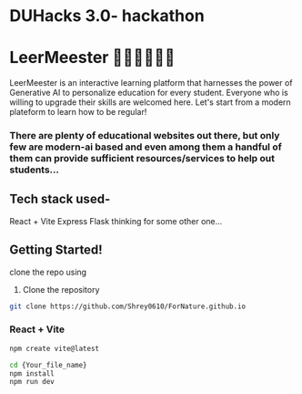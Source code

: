 # DUHacks 3.0- hackathon 
# LeerMeester 🧑🏻‍🎓👩🏻‍🎓

LeerMeester is an interactive learning platform that harnesses the power of Generative AI to personalize education for every student. 
Everyone who is willing to upgrade their skills are welcomed here. 
Let's start from a modern plateform to learn how to be regular!

### There are plenty of educational websites out there, but only few are modern-ai based and even among them a handful of them can provide sufficient resources/services to help out students... 


## Tech stack used-
React + Vite
Express
Flask
thinking for some other one...


## Getting Started!

clone the repo using

1. Clone the repository
```bash
git clone https://github.com/Shrey0610/ForNature.github.io
```

### React + Vite
```bash
npm create vite@latest
```

```bash
cd {Your_file_name}
npm install
npm run dev
```
